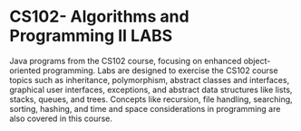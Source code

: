 # CS102- Algorithms and Programming II LABS
Java programs from the CS102 course, focusing on enhanced object-oriented programming. Labs are designed to exercise the CS102 course topics such as inheritance, polymorphism, abstract classes and interfaces, graphical user interfaces, exceptions, and abstract data structures like lists, stacks, queues, and trees. Concepts like recursion, file handling, searching, sorting, hashing, and time and space considerations in programming are also covered in this course.
